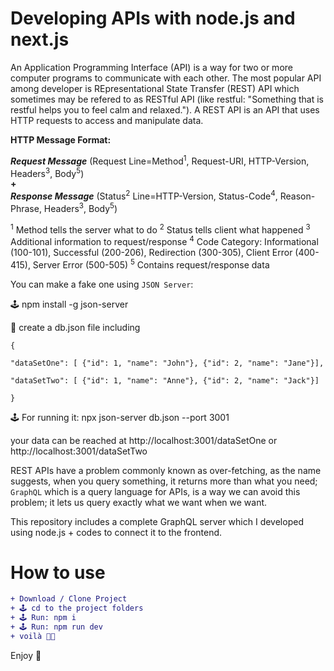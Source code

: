 # Developing APIs with node.js and next.js

An Application Programming Interface (API) is a way for two or more computer programs to communicate with each other. The most popular API among developer is REpresentational State Transfer (REST) API which sometimes may be refered to as RESTful API (like restful: "Something that is restful helps you to feel calm and relaxed."). A REST API is an API that uses HTTP requests to access and manipulate data. 

<b>HTTP Message Format:</b>

<i><b>Request Message</b></i> (Request Line=Method<sup>1</sup>, Request-URI, HTTP-Version, Headers<sup>3</sup>, Body<sup>5</sup>) </br><b>+</b></br> <i><b>Response Message</b></i> (Status<sup>2</sup> Line=HTTP-Version, Status-Code<sup>4</sup>, Reason-Phrase, Headers<sup>3</sup>, Body<sup>5</sup>)


<sup>1</sup> Method tells the server what to do <sup>2</sup> Status tells client what happened <sup>3</sup> Additional information to request/response <sup>4</sup> Code Category: Informational (100-101), Successful (200-206), Redirection (300-305), Client Error (400-415), Server Error (500-505) <sup>5</sup> Contains request/response data







You can make a fake one using `JSON Server`:

🕹 npm install -g json-server

📄 create a db.json file including 

`{`

`"dataSetOne": [ {"id": 1, "name": "John"}, {"id": 2, "name": "Jane"}],`

`"dataSetTwo": [ {"id": 1, "name": "Anne"}, {"id": 2, "name": "Jack"}]`

`}`

🕹 For running it: npx json-server db.json --port 3001

your data can be reached at http://localhost:3001/dataSetOne or http://localhost:3001/dataSetTwo

REST APIs have a problem commonly known as over-fetching, as the name suggests, when you query something, it returns more than what you need; `GraphQL` which is a query language for APIs, is a way we can avoid this problem; it lets us query exactly what we want when we want.

This repository includes a complete GraphQL server which I developed using node.js + codes to connect it to the frontend.

# How to use
```diff
+ Download / Clone Project
+ 🕹 cd to the project folders
+ 🕹 Run: npm i
+ 🕹 Run: npm run dev
+ voilà 🤌🏼
```

Enjoy 🚀
